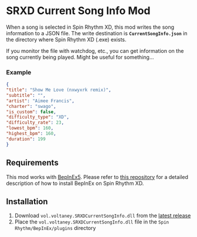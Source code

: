 # SRXD Current Song Info Mod
When a song is selected in Spin Rhythm XD, this mod writes the song information to a JSON file. The write destination is **`CurrentSongInfo.json`** in the directory where Spin Rhythm XD (.exe) exists.

If you monitor the file with watchdog, etc., you can get information on the song currently being played. Might be useful for something...

### Example
```json
{
"title": "Show Me Love (nxwyxrk remix)",
"subtitle": "",
"artist": "Aimee Francis",
"charter": "swago",
"is_custom": false,
"difficulty_type": "XD",
"difficulty_rate": 23,
"lowest_bpm": 160,
"highest_bpm": 160,
"duration": 199
}
```

## Requirements
This mod works with [BepInEx5](https://github.com/BepInEx/BepInEx/releases/tag/v5.4.21).
Please refer to [this repository](https://github.com/SRXDModdingGroup/SpinSearch) for a detailed description of how to install BepInEx on Spin Rhythm XD.

## Installation
1. Download `vol.voltaney.SRXDCurrentSongInfo.dll` from the [latest release](https://github.com/voltaney/SRXDCurrentSongInfoMod/releases/latest)
2. Place the `vol.voltaney.SRXDCurrentSongInfo.dll` file in the `Spin Rhythm/BepInEx/plugins` directory
